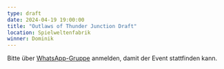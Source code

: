 ```yaml
---
type: draft
date: 2024-04-19 19:00:00
title: "Outlaws of Thunder Junction Draft"
location: Spielweltenfabrik
winner: Dominik
---
```


Bitte über [WhatsApp-Gruppe](https://chat.whatsapp.com/HQ7IINFrZB63esDNRqsIUw) anmelden, damit der Event stattfinden kann.
